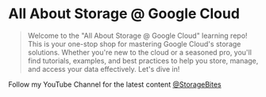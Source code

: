 # All About Storage @ Google Cloud

> Welcome to the "All About Storage @ Google Cloud" learning repo! This is your one-stop shop for mastering Google Cloud's storage solutions. Whether you're new to the cloud or a seasoned pro, you'll find tutorials, examples, and best practices to help you store, manage, and access your data effectively. Let's dive in!

Follow my YouTube Channel for the latest content [@StorageBites](https://www.youtube.com/@StorageBites)
